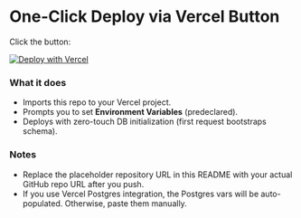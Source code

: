 # One-Click Deploy via Vercel Button

Click the button:

[![Deploy with Vercel](https://vercel.com/button)](https://vercel.com/new/clone?repository-url=https%3A//github.com/your-username/shorting-webapp&project-name=shorting-webapp&repository-name=shorting-webapp&env=ALPHA_VANTAGE_KEY%2CPOSTGRES_URL%2CPOSTGRES_URL_NON_POOLING%2CPOSTGRES_USER%2CPOSTGRES_PASSWORD%2CPOSTGRES_HOST%2CPOSTGRES_DATABASE&envDescription=Set%20your%20Alpha%20Vantage%20key%20and%20Vercel%20Postgres%20credentials%20%28auto-provision%20via%20integration%29.&envLink=https%3A//github.com/your-username/shorting-webapp%23environment-variables)

### What it does
- Imports this repo to your Vercel project.
- Prompts you to set **Environment Variables** (predeclared).
- Deploys with zero-touch DB initialization (first request bootstraps schema).

### Notes
- Replace the placeholder repository URL in this README with your actual GitHub repo URL after you push.
- If you use Vercel Postgres integration, the Postgres vars will be auto-populated. Otherwise, paste them manually.
